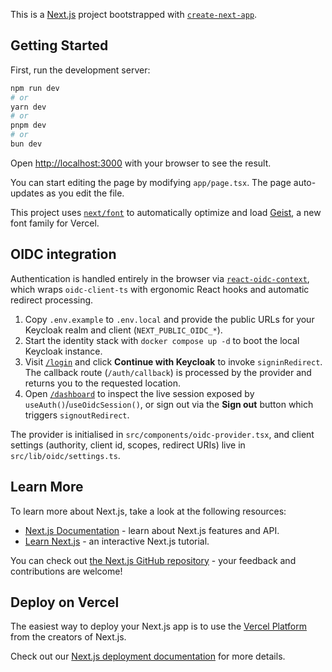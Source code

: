 This is a [Next.js](https://nextjs.org) project bootstrapped with [`create-next-app`](https://nextjs.org/docs/app/api-reference/cli/create-next-app).

## Getting Started

First, run the development server:

```bash
npm run dev
# or
yarn dev
# or
pnpm dev
# or
bun dev
```

Open [http://localhost:3000](http://localhost:3000) with your browser to see the result.

You can start editing the page by modifying `app/page.tsx`. The page auto-updates as you edit the file.

This project uses [`next/font`](https://nextjs.org/docs/app/building-your-application/optimizing/fonts) to automatically optimize and load [Geist](https://vercel.com/font), a new font family for Vercel.

## OIDC integration

Authentication is handled entirely in the browser via [`react-oidc-context`](https://github.com/authts/react-oidc-context), which wraps `oidc-client-ts` with ergonomic React hooks and automatic redirect processing.

1. Copy `.env.example` to `.env.local` and provide the public URLs for your Keycloak realm and client (`NEXT_PUBLIC_OIDC_*`).
2. Start the identity stack with `docker compose up -d` to boot the local Keycloak instance.
3. Visit [`/login`](http://localhost:3000/login) and click **Continue with Keycloak** to invoke `signinRedirect`. The callback route (`/auth/callback`) is processed by the provider and returns you to the requested location.
4. Open [`/dashboard`](http://localhost:3000/dashboard) to inspect the live session exposed by `useAuth()`/`useOidcSession()`, or sign out via the **Sign out** button which triggers `signoutRedirect`.

The provider is initialised in `src/components/oidc-provider.tsx`, and client settings (authority, client id, scopes, redirect URIs) live in `src/lib/oidc/settings.ts`.

## Learn More

To learn more about Next.js, take a look at the following resources:

- [Next.js Documentation](https://nextjs.org/docs) - learn about Next.js features and API.
- [Learn Next.js](https://nextjs.org/learn) - an interactive Next.js tutorial.

You can check out [the Next.js GitHub repository](https://github.com/vercel/next.js) - your feedback and contributions are welcome!

## Deploy on Vercel

The easiest way to deploy your Next.js app is to use the [Vercel Platform](https://vercel.com/new?utm_medium=default-template&filter=next.js&utm_source=create-next-app&utm_campaign=create-next-app-readme) from the creators of Next.js.

Check out our [Next.js deployment documentation](https://nextjs.org/docs/app/building-your-application/deploying) for more details.
